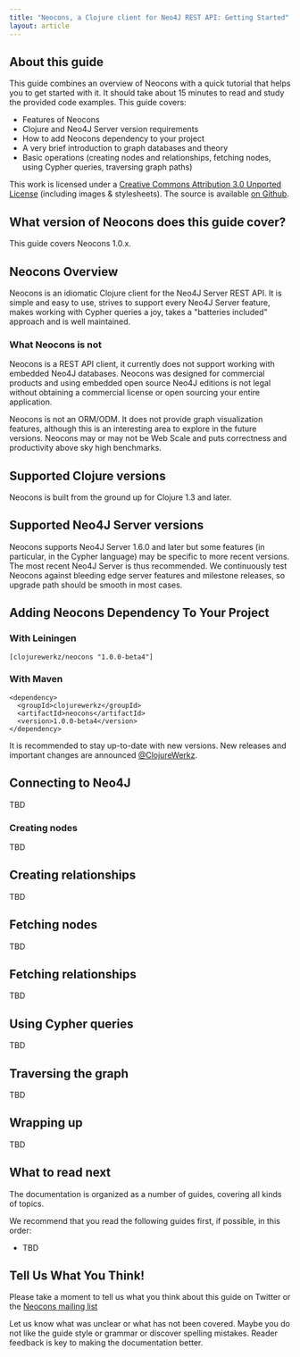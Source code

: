 ```yaml
---
title: "Neocons, a Clojure client for Neo4J REST API: Getting Started"
layout: article
---
```


## About this guide

This guide combines an overview of Neocons with a quick tutorial that helps you to get started with it.
It should take about 15 minutes to read and study the provided code examples. This guide covers:

 * Features of Neocons
 * Clojure and Neo4J Server version requirements
 * How to add Neocons dependency to your project
 * A very brief introduction to graph databases and theory
 * Basic operations (creating nodes and relationships, fetching nodes, using Cypher queries, traversing graph paths)

This work is licensed under a <a rel="license" href="http://creativecommons.org/licenses/by/3.0/">Creative Commons Attribution 3.0 Unported License</a> (including images & stylesheets). The source is available [on Github](https://github.com/clojurewerkz/neocons.docs).


## What version of Neocons does this guide cover?

This guide covers Neocons 1.0.x.


## Neocons Overview

Neocons is an idiomatic Clojure client for the Neo4J Server REST API. It is simple and easy to use, strives to support
every Neo4J Server feature, makes working with Cypher queries a joy, takes a "batteries included" approach and is well maintained.


### What Neocons is not

Neocons is a REST API client, it currently does not support working with embedded Neo4J databases. Neocons was designed for
commercial products and using embedded open source Neo4J editions is not legal without obtaining a commercial license or
open sourcing your entire application.

Neocons is not an ORM/ODM. It does not provide graph visualization features, although this is an interesting area to explore
in the future versions. Neocons may or may not be Web Scale and puts correctness and productivity above sky high benchmarks.


## Supported Clojure versions

Neocons is built from the ground up for Clojure 1.3 and later.


## Supported Neo4J Server versions

Neocons supports Neo4J Server 1.6.0 and later but some features (in particular, in the Cypher language) may be specific to more recent versions.
The most recent Neo4J Server is thus recommended. We continuously test Neocons against bleeding edge server features and milestone releases,
so upgrade path should be smooth in most cases.


## Adding Neocons Dependency To Your Project

### With Leiningen

    [clojurewerkz/neocons "1.0.0-beta4"]

### With Maven

    <dependency>
      <groupId>clojurewerkz</groupId>
      <artifactId>neocons</artifactId>
      <version>1.0.0-beta4</version>
    </dependency>

It is recommended to stay up-to-date with new versions. New releases and important changes are announced [@ClojureWerkz](http://twitter.com/ClojureWerkz).


## Connecting to Neo4J

TBD


### Creating nodes

TBD


## Creating relationships

TBD


## Fetching nodes

TBD


## Fetching relationships

TBD


## Using Cypher queries

TBD


## Traversing the graph

TBD



## Wrapping up

TBD


## What to read next

The documentation is organized as a number of guides, covering all kinds of topics.

We recommend that you read the following guides first, if possible, in this order:

 * TBD


## Tell Us What You Think!

Please take a moment to tell us what you think about this guide on Twitter or the [Neocons mailing list](https://groups.google.com/forum/#!forum/clojure-neo4j)

Let us know what was unclear or what has not been covered. Maybe you do not like the guide style or grammar or discover spelling mistakes. Reader feedback is key to making the documentation better.
